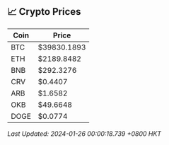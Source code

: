 ## 📈 Crypto Prices

| Coin | Price |
| ---- | ----- |
| BTC | $39830.1893 |
| ETH | $2189.8482 |
| BNB | $292.3276 |
| CRV | $0.4407 |
| ARB | $1.6582 |
| OKB | $49.6648 |
| DOGE | $0.0774 |

_Last Updated: 2024-01-26 00:00:18.739 +0800 HKT_